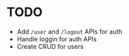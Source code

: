 # TODO

- Add `/user` and `/logout` APIs for auth
- Handle loggin for auth APIs
- Create CRUD for users
